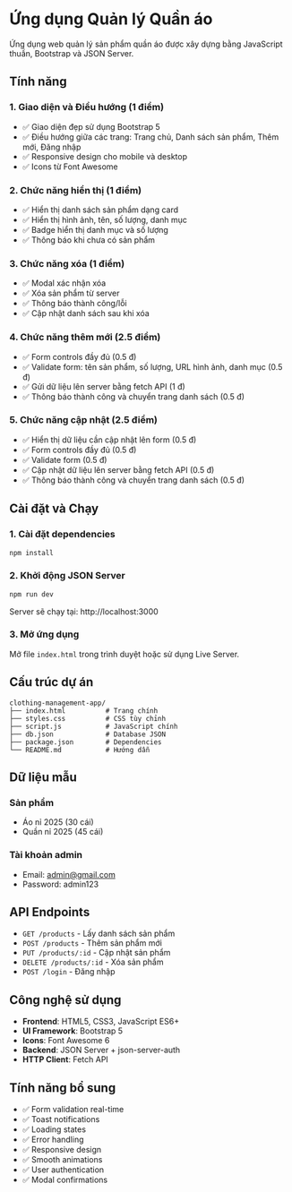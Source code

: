 # Ứng dụng Quản lý Quần áo

Ứng dụng web quản lý sản phẩm quần áo được xây dựng bằng JavaScript thuần, Bootstrap và JSON Server.

## Tính năng

### 1. Giao diện và Điều hướng (1 điểm)
- ✅ Giao diện đẹp sử dụng Bootstrap 5
- ✅ Điều hướng giữa các trang: Trang chủ, Danh sách sản phẩm, Thêm mới, Đăng nhập
- ✅ Responsive design cho mobile và desktop
- ✅ Icons từ Font Awesome

### 2. Chức năng hiển thị (1 điểm)
- ✅ Hiển thị danh sách sản phẩm dạng card
- ✅ Hiển thị hình ảnh, tên, số lượng, danh mục
- ✅ Badge hiển thị danh mục và số lượng
- ✅ Thông báo khi chưa có sản phẩm

### 3. Chức năng xóa (1 điểm)
- ✅ Modal xác nhận xóa
- ✅ Xóa sản phẩm từ server
- ✅ Thông báo thành công/lỗi
- ✅ Cập nhật danh sách sau khi xóa

### 4. Chức năng thêm mới (2.5 điểm)
- ✅ Form controls đầy đủ (0.5 đ)
- ✅ Validate form: tên sản phẩm, số lượng, URL hình ảnh, danh mục (0.5 đ)
- ✅ Gửi dữ liệu lên server bằng fetch API (1 đ)
- ✅ Thông báo thành công và chuyển trang danh sách (0.5 đ)

### 5. Chức năng cập nhật (2.5 điểm)
- ✅ Hiển thị dữ liệu cần cập nhật lên form (0.5 đ)
- ✅ Form controls đầy đủ (0.5 đ)
- ✅ Validate form (0.5 đ)
- ✅ Cập nhật dữ liệu lên server bằng fetch API (0.5 đ)
- ✅ Thông báo thành công và chuyển trang danh sách (0.5 đ)

## Cài đặt và Chạy

### 1. Cài đặt dependencies
```bash
npm install
```

### 2. Khởi động JSON Server
```bash
npm run dev
```
Server sẽ chạy tại: http://localhost:3000

### 3. Mở ứng dụng
Mở file `index.html` trong trình duyệt hoặc sử dụng Live Server.

## Cấu trúc dự án

```
clothing-management-app/
├── index.html          # Trang chính
├── styles.css          # CSS tùy chỉnh
├── script.js           # JavaScript chính
├── db.json             # Database JSON
├── package.json        # Dependencies
└── README.md           # Hướng dẫn
```

## Dữ liệu mẫu

### Sản phẩm
- Áo nỉ 2025 (30 cái)
- Quần nỉ 2025 (45 cái)

### Tài khoản admin
- Email: admin@gmail.com
- Password: admin123

## API Endpoints

- `GET /products` - Lấy danh sách sản phẩm
- `POST /products` - Thêm sản phẩm mới
- `PUT /products/:id` - Cập nhật sản phẩm
- `DELETE /products/:id` - Xóa sản phẩm
- `POST /login` - Đăng nhập

## Công nghệ sử dụng

- **Frontend**: HTML5, CSS3, JavaScript ES6+
- **UI Framework**: Bootstrap 5
- **Icons**: Font Awesome 6
- **Backend**: JSON Server + json-server-auth
- **HTTP Client**: Fetch API

## Tính năng bổ sung

- ✅ Form validation real-time
- ✅ Toast notifications
- ✅ Loading states
- ✅ Error handling
- ✅ Responsive design
- ✅ Smooth animations
- ✅ User authentication
- ✅ Modal confirmations 